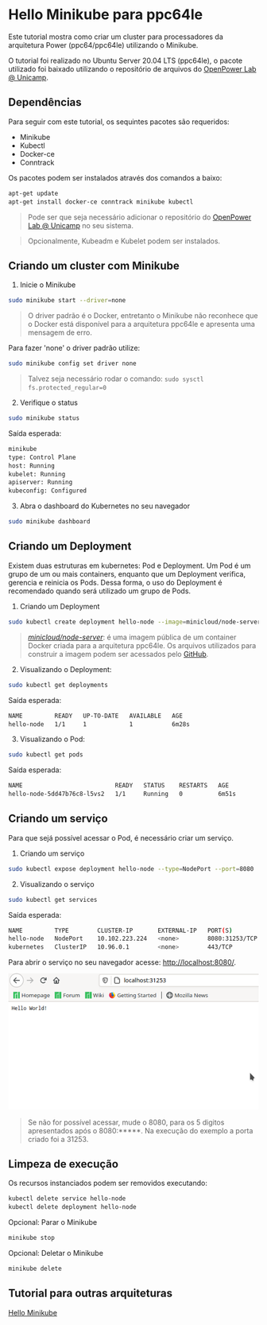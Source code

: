 # Hello Minikube para ppc64le


Este tutorial mostra como criar um cluster para processadores da arquitetura Power (ppc64/ppc64le) utilizando o Minikube.

<!--more-->

<!-- ![Logo of minikube](hello_minikube.png) -->

O tutorial foi realizado no Ubuntu Server 20.04 LTS (ppc64le), o pacote utilizado foi baixado
utilizando o repositório de arquivos do [OpenPower Lab @ Unicamp](https://openpower.ic.unicamp.br/project/power-repository/).

## Dependências

Para seguir com este tutorial, os sequintes pacotes são requeridos:
- Minikube
- Kubectl
- Docker-ce
- Conntrack

Os pacotes podem ser instalados através dos comandos a baixo:

```bash
apt-get update
apt-get install docker-ce conntrack minikube kubectl
```

> Pode ser que seja necessário adicionar o repositório do [OpenPower Lab @ Unicamp](https://openpower.ic.unicamp.br/project/power-repository/) no seu sistema.

> Opcionalmente, Kubeadm e Kubelet podem ser instalados.

## Criando um cluster com Minikube

1. Inicie o Minikube

```bash
sudo minikube start --driver=none
```

> O driver padrão é o Docker, entretanto o Minikube não reconhece que o Docker está disponível para a arquitetura ppc64le e apresenta uma mensagem de erro.

Para fazer 'none' o driver padrão utilize:

```bash
sudo minikube config set driver none
```

> Talvez seja necessário rodar o comando: `sudo sysctl fs.protected_regular=0`

2. Verifique o status

```bash
sudo minikube status
```

Saída esperada:

```bash
minikube
type: Control Plane
host: Running
kubelet: Running
apiserver: Running
kubeconfig: Configured
```
3. Abra o dashboard do Kubernetes no seu navegador

```bash
sudo minikube dashboard
```

## Criando um Deployment

Existem duas estruturas em kubernetes: Pod e Deployment. Um Pod é um grupo de um ou mais containers,
enquanto que um Deployment verifica, gerencia e reinicia os Pods.
Dessa forma, o uso do Deployment é recomendado quando será utilizado um grupo de Pods.

1. Criando um Deployment

```bash
sudo kubectl create deployment hello-node --image=minicloud/node-server
```

> *[minicloud/node-server](https://hub.docker.com/r/minicloud/node-server)*: é uma imagem pública
de um container Docker criada para a arquitetura ppc64le. Os arquivos utilizados para construir a imagem
podem ser acessados pelo [GitHub](https://github.com/Unicamp-OpenPower/nodeServer).

2. Visualizando o Deployment:

```bash
sudo kubectl get deployments
```

Saída esperada:

```bash
NAME         READY   UP-TO-DATE   AVAILABLE   AGE
hello-node   1/1     1            1           6m28s
```

3. Visualizando o Pod:

```bash
sudo kubectl get pods
```

Saída esperada:

```bash
NAME                          READY   STATUS    RESTARTS   AGE
hello-node-5dd47b76c8-l5vs2   1/1     Running   0          6m51s
```

## Criando um serviço

Para que sejá possível acessar o Pod, é necessário criar um serviço.

1. Criando um serviço

```bash
sudo kubectl expose deployment hello-node --type=NodePort --port=8080
```

2. Visualizando o serviço

```bash
sudo kubectl get services
```

Saída esperada:

```bash
NAME         TYPE        CLUSTER-IP       EXTERNAL-IP   PORT(S)          AGE
hello-node   NodePort    10.102.223.224   <none>        8080:31253/TCP   8s
kubernetes   ClusterIP   10.96.0.1        <none>        443/TCP          14m
```

Para abrir o serviço no seu navegador acesse: [http://localhost:8080/](http://localhost:8080/).

![Hello Minikube no navegador](screenshot.png)


> Se não for possível acessar, mude o 8080, para os 5 digitos apresentados após o 8080:*****.
Na execução do exemplo a porta criado foi a 31253.

## Limpeza de execução

Os recursos instanciados podem ser removidos executando:

```bash
kubectl delete service hello-node
kubectl delete deployment hello-node
```

Opcional: Parar o Minikube

```bash
minikube stop
```

Opcional: Deletar o Minikube

```bash
minikube delete
```

## Tutorial para outras arquiteturas

[Hello Minikube](https://kubernetes.io/docs/tutorials/hello-minikube/)

